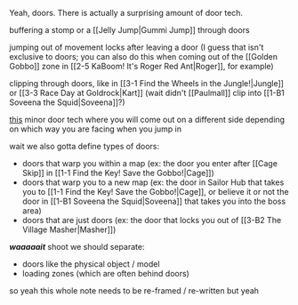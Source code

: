 Yeah, doors. There is actually a surprising amount of door tech.

buffering a stomp or a [[Jelly Jump|Gummi Jump]] through doors

jumping out of movement locks after leaving a door (I guess that isn't exclusive to doors; you can also do this when coming out of the [[Golden Gobbo]] zone in [[2-5 KaBoom! It's Roger Red Ant|Roger]], for example)

clipping through doors, like in [[3-1 Find the Wheels in the Jungle!|Jungle]] or [[3-3 Race Day at Goldrock|Kart]] (wait didn't [[Paulmall]] clip into [[1-B1 Soveena the Squid|Soveena]]?)

[this](https://youtu.be/tA8IpnChorw) minor door tech where you will come out on a different side depending on which way you are facing when you jump in

wait we also gotta define types of doors:
- doors that warp you within a map (ex: the door you enter after [[Cage Skip]] in [[1-1 Find the Key! Save the Gobbo!|Cage]])
- doors that warp you to a new map (ex: the door in Sailor Hub that takes you to [[1-1 Find the Key! Save the Gobbo!|Cage]], or believe it or not the door in [[1-B1 Soveena the Squid|Soveena]] that takes you into the boss area)
- doors that are just doors (ex: the door that locks you out of [[3-B2 The Village Masher|Masher]])

***waaaaait*** shoot we should separate:
- doors like the physical object / model
- loading zones (which are often behind doors)

so yeah this whole note needs to be re-framed / re-written but yeah
